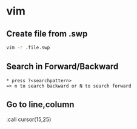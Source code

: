 # vim


## Create file from .swp

```bash
vim -r .file.swp
```

## Search in Forward/Backward
```
* press ?<searchpattern>             
=> n to search backward or N to search forward 
```

## Go to line,column

:call cursor(15,25)
